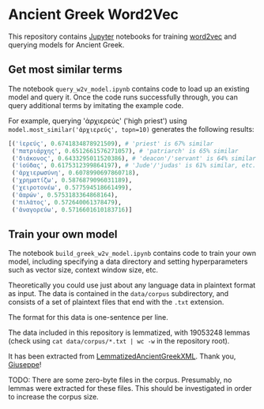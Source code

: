 # Ancient Greek Word2Vec

This repository contains [Jupyter](https://jupyter.org) notebooks for training [word2vec](https://en.wikipedia.org/wiki/Word2vec) and querying models for Ancient Greek.

## Get most similar terms

The notebook `query_w2v_model.ipynb` contains code to load up an existing model and query it. Once the code runs successfully through, you can query additional terms by imitating the example code.

For example, querying 'ἀρχιερεύς' ('high priest') using `model.most_similar('ἀρχιερεύς', topn=10)` generates the following results:

```python
[('ἱερεύς', 0.6741834878921509), # 'priest' is 67% similar
 ('πατριάρχης', 0.6512661576271057), # 'patriarch' is 65% similar
 ('διάκονος', 0.6433295011520386), # 'deacon'/'servant' is 64% similar
 ('ἰούδας', 0.6175312399864197), # 'Jude'/'judas' is 61% similar, etc.
 ('ἀρχιερωσύνη', 0.6078990697860718),
 ('χρηματίζω', 0.5876879096031189),
 ('χειροτονέω', 0.577594518661499),
 ('ἀαρών', 0.5753183364868164),
 ('πιλᾶτος', 0.572640061378479),
 ('ἀναγορεύω', 0.5716601610183716)]
```

## Train your own model

The notebook `build_greek_w2v_model.ipynb` contains code to train your own model, including specifying a data directory and setting hyperparameters such as vector size, context window size, etc.

Theoretically you could use just about any language data in plaintext format as input. The data is contained in the `data/corpus` subdirectory, and consists of a set of plaintext files that end with the `.txt` extension. 

The format for this data is one-sentence per line. 

The data included in this repository is lemmatized, with 19053248 lemmas (check using `cat data/corpus/*.txt | wc -w` in the repository root).

It has been extracted from [LemmatizedAncientGreekXML](https://github.com/gcelano/LemmatizedAncientGreekXML). Thank you, [Giuseppe](https://github.com/gcelano)!

TODO: There are some zero-byte files in the corpus. Presumably, no lemmas were extracted for these files. This should be investigated in order to increase the corpus size.